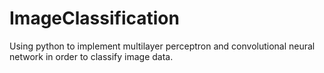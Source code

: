 # ImageClassification
Using python to implement multilayer perceptron and convolutional neural network in order to classify image data.

